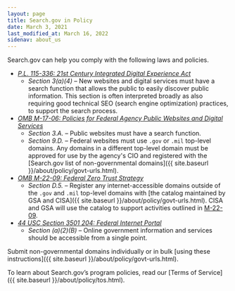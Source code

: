 ```yaml
---
layout: page
title: Search.gov in Policy
date: March 3, 2021
last_modified_at: March 16, 2022
sidenav: about_us
---
```

Search.gov can help you comply with the following laws and policies.

* *[P.L. 115-336: 21st Century Integrated Digital Experience Act](https://digital.gov/resources/21st-century-integrated-digital-experience-act/)* 
  * *Section 3(a)(4)* &ndash; New websites and digital services must have a search function that allows the public to easily discover public information. This section is often interpreted broadly as also requiring good technical SEO (search engine optimization) practices, to support the search process.
* *[OMB M-17-06: Policies for Federal Agency Public Websites and Digital Services](https://www.whitehouse.gov/wp-content/uploads/legacy_drupal_files/omb/memoranda/2017/m-17-06.pdf)*
  * *Section 3.A.* &ndash; Public websites must have a search function.
  * *Section 9.D.* &ndash; Federal websites must use `.gov` or `.mil` top-level domains. Any domains in a different top-level domain must be approved for use by the agency's CIO and registered with the [Search.gov list of non-governmental domains]({{ site.baseurl }}/about/policy/govt-urls.html).
* *[OMB M-22-09: Federal Zero Trust Strategy](https://www.whitehouse.gov/wp-content/uploads/2022/01/M-22-09.pdf)*
  * *Section D.5.* &ndash; Register any internet-accessible domains outside of the `.gov` and `.mil` top-level domains with [the catalog maintained by GSA and CISA]({{ site.baseurl }}/about/policy/govt-urls.html). CISA and GSA will use the catalog to support activities outlined in [M-22-09](https://www.whitehouse.gov/wp-content/uploads/2022/01/M-22-09.pdf).
* *[44 USC Section 3501 204: Federal Internet Portal](https://www.govinfo.gov/content/pkg/USCODE-2010-title44/pdf/USCODE-2010-title44-chap35-subchapI-sec3501.pdf)*
  * *Section (a)(2)(B)* &ndash; Online government information and services should be accessible from a single point.


Submit non-governmental domains individually or in bulk [using these instructions]({{ site.baseurl }}/about/policy/govt-urls.html).

To learn about Search.gov’s program policies, read our [Terms of Service]({{ site.baseurl }}/about/policy/tos.html).